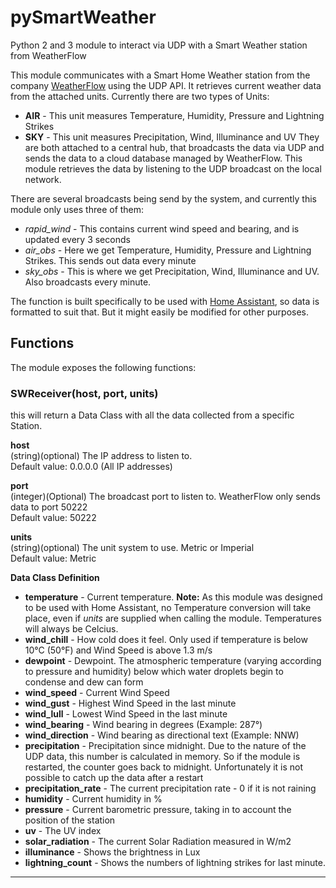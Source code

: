 # pySmartWeather
Python 2 and 3 module to interact via UDP with a Smart Weather station from WeatherFlow

This module communicates with a Smart Home Weather station from the company [WeatherFlow](http://weatherflow.com/smart-home-weather-stations/) using the UDP API. It retrieves current weather data from the attached units. Currently there are two types of Units:
* **AIR** - This unit measures Temperature, Humidity, Pressure and Lightning Strikes
* **SKY** - This unit measures Precipitation, Wind, Illuminance and UV
They are both attached to a central hub, that broadcasts the data via UDP and sends the data to a cloud database managed by WeatherFlow. This module retrieves the data by listening to the UDP broadcast on the local network.

There are several broadcasts being send by the system, and currently this module only uses three of them:
* *rapid_wind* - This contains current wind speed and bearing, and is updated every 3 seconds
* *air_obs* - Here we get Temperature, Humidity, Pressure and Lightning Strikes. This sends out data every minute
* *sky_obs* - This is where we get Precipitation, Wind, Illuminance and UV. Also broadcasts every minute.

The function is built specifically to be used with [Home Assistant](https://www.home-assistant.io/), so data is formatted to suit that. But it might easily be modified for other purposes.

## Functions
The module exposes the following functions:<br>
### SWReceiver(host, port, units)
this will return a Data Class with all the data collected from a specific Station.<br>

**host**<br>
(string)(optional) The IP address to listen to.<br>
Default value: 0.0.0.0 (All IP addresses)

**port**<br>
(integer)(Optional) The broadcast port to listen to. WeatherFlow only sends data to port 50222<br>
Default value: 50222

**units**<br>
(string)(optional) The unit system to use. Metric or Imperial<br>
Default value: Metric<br>

**Data Class Definition**<br>
* **temperature** - Current temperature. **Note:** As this module was designed to be used with Home Assistant, no Temperature conversion will take place, even if *units* are supplied when calling the module. Temperatures will always be Celcius.
* **wind_chill** - How cold does it feel. Only used if temperature is below 10°C (50°F) and Wind Speed is above 1.3 m/s
* **dewpoint** - Dewpoint. The atmospheric temperature (varying according to pressure and humidity) below which water droplets begin to condense and dew can form
* **wind_speed** - Current Wind Speed
* **wind_gust** - Highest Wind Speed in the last minute
* **wind_lull** - Lowest Wind Speed in the last minute
* **wind_bearing** - Wind bearing in degrees (Example: 287°)
* **wind_direction** - Wind bearing as directional text (Example: NNW)
* **precipitation** - Precipitation since midnight. Due to the nature of the UDP data, this number is calculated in memory. So if the module is restarted, the counter goes back to midnight. Unfortunately it is not possible to catch up the data after a restart
* **precipitation_rate** - The current precipitation rate - 0 if it is not raining
* **humidity** - Current humidity in %
* **pressure** - Current barometric pressure, taking in to account the position of the station
* **uv** - The UV index
* **solar_radiation** - The current Solar Radiation measured in W/m2
* **illuminance** - Shows the brightness in Lux
* **lightning_count** - Shows the numbers of lightning strikes for last minute.
<hr>
